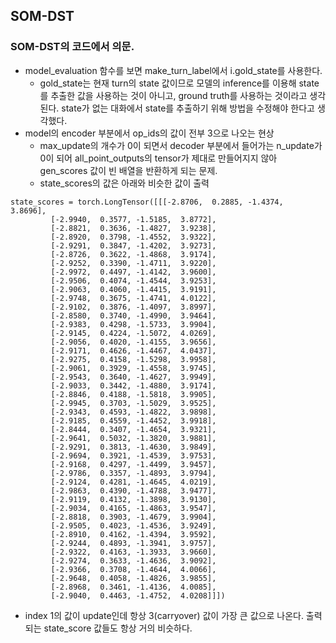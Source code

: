 ## SOM-DST
### SOM-DST의 코드에서 의문.
- model_evaluation 함수를 보면 make_turn_label에서 i.gold_state를 사용한다. 
  - gold_state는 현재 turn의 state 값이므로 모델의 inference를 이용해 state를 추출한 값을 사용하는 것이 아니고, ground truth를 사용하는 것이라고 생각된다. state가 없는 대화에서 state를 추출하기 위해 방법을 수정해야 한다고 생각했다.
- model의 encoder 부분에서 op_ids의 값이 전부 3으로 나오는 현상
  - max_update의 개수가 0이 되면서 decoder 부분에서 들어가는 n_update가 0이 되어 all_point_outputs의 tensor가 제대로 만들어지지 않아 gen_scores 값이 빈 배열을 반환하게 되는 문제.
  - state_scores의 값은 아래와 비슷한 값이 출력

```
state_scores = torch.LongTensor([[[-2.8706,  0.2885, -1.4374,  3.8696],
         [-2.9940,  0.3577, -1.5185,  3.8772],
         [-2.8821,  0.3636, -1.4827,  3.9238],
         [-2.8920,  0.3798, -1.4552,  3.9322],
         [-2.9291,  0.3847, -1.4202,  3.9273],
         [-2.8726,  0.3622, -1.4868,  3.9174],
         [-2.9252,  0.3390, -1.4711,  3.9220],
         [-2.9972,  0.4497, -1.4142,  3.9600],
         [-2.9506,  0.4074, -1.4544,  3.9253],
         [-2.9063,  0.4060, -1.4415,  3.9191],
         [-2.9748,  0.3675, -1.4741,  4.0122],
         [-2.9102,  0.3876, -1.4097,  3.8997],
         [-2.8580,  0.3740, -1.4990,  3.9464],
         [-2.9383,  0.4298, -1.5733,  3.9904],
         [-2.9145,  0.4224, -1.5072,  4.0269],
         [-2.9056,  0.4020, -1.4155,  3.9656],
         [-2.9171,  0.4626, -1.4467,  4.0437],
         [-2.9275,  0.4158, -1.5298,  3.9958],
         [-2.9061,  0.3929, -1.4558,  3.9745],
         [-2.9543,  0.3640, -1.4627,  3.9949],
         [-2.9033,  0.3442, -1.4880,  3.9174],
         [-2.8846,  0.4188, -1.5818,  3.9905],
         [-2.9945,  0.3703, -1.5029,  3.9525],
         [-2.9343,  0.4593, -1.4822,  3.9898],
         [-2.9185,  0.4559, -1.4452,  3.9918],
         [-2.8444,  0.3407, -1.4654,  3.9321],
         [-2.9641,  0.5032, -1.3820,  3.9881],
         [-2.9291,  0.3813, -1.4630,  3.9849],
         [-2.9694,  0.3921, -1.4539,  3.9753],
         [-2.9168,  0.4297, -1.4499,  3.9457],
         [-2.9786,  0.3357, -1.4893,  3.9794],
         [-2.9124,  0.4281, -1.4645,  4.0219],
         [-2.9863,  0.4390, -1.4788,  3.9477],
         [-2.9119,  0.4132, -1.3898,  3.9130],
         [-2.9034,  0.4165, -1.4863,  3.9547],
         [-2.8818,  0.3903, -1.4679,  3.9904],
         [-2.9505,  0.4023, -1.4536,  3.9249],
         [-2.8910,  0.4162, -1.4394,  3.9592],
         [-2.9244,  0.4893, -1.3941,  3.9757],
         [-2.9322,  0.4163, -1.3933,  3.9660],
         [-2.9274,  0.3633, -1.4636,  3.9092],
         [-2.9366,  0.3708, -1.4644,  4.0066],
         [-2.9648,  0.4058, -1.4826,  3.9855],
         [-2.8968,  0.3461, -1.4136,  4.0085],
         [-2.9040,  0.4463, -1.4752,  4.0208]]])
```
- index 1의 값이 update인데 항상 3(carryover) 값이 가장 큰 값으로 나온다. 출력되는 state_score 값들도 항상 거의 비슷하다.
